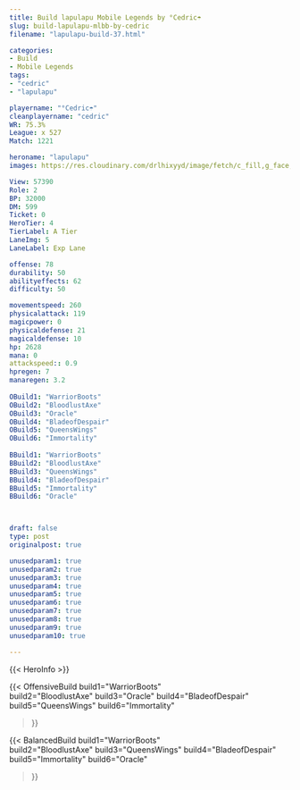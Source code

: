 ```yaml
---
title: Build lapulapu Mobile Legends by °Cedric☂
slug: build-lapulapu-mlbb-by-cedric
filename: "lapulapu-build-37.html"

categories: 
- Build 
- Mobile Legends
tags: 
- "cedric"
- "lapulapu"

playername: "°Cedric☂"
cleanplayername: "cedric"
WR: 75.3%
League: x 527
Match: 1221 

heroname: "lapulapu"
images: https://res.cloudinary.com/drlhixyyd/image/fetch/c_fill,g_face,f_auto/https://cdn2-build.mobagenie.my.id/p/images/banner/full/lapulapu.jpg

View: 57390 
Role: 2 
BP: 32000
DM: 599 
Ticket: 0 
HeroTier: 4 
TierLabel: A Tier 
LaneImg: 5
LaneLabel: Exp Lane

offense: 78 
durability: 50 
abilityeffects: 62 
difficulty: 50 

movementspeed: 260
physicalattack: 119
magicpower: 0
physicaldefense: 21
magicaldefense: 10
hp: 2628
mana: 0
attackspeed:: 0.9
hpregen: 7
manaregen: 3.2
 
OBuild1: "WarriorBoots"  
OBuild2: "BloodlustAxe" 
OBuild3: "Oracle" 
OBuild4: "BladeofDespair" 
OBuild5: "QueensWings" 
OBuild6: "Immortality" 
 
BBuild1: "WarriorBoots"  
BBuild2: "BloodlustAxe" 
BBuild3: "QueensWings" 
BBuild4: "BladeofDespair" 
BBuild5: "Immortality" 
BBuild6: "Oracle"



draft: false
type: post
originalpost: true

unusedparam1: true
unusedparam2: true
unusedparam3: true
unusedparam4: true
unusedparam5: true
unusedparam6: true
unusedparam7: true
unusedparam8: true
unusedparam9: true
unusedparam10: true

---
```


{{< HeroInfo >}} 

{{< OffensiveBuild 
build1="WarriorBoots"  
build2="BloodlustAxe" 
build3="Oracle" 
build4="BladeofDespair" 
build5="QueensWings" 
build6="Immortality" 
 >}} 

{{< BalancedBuild 
build1="WarriorBoots"  
build2="BloodlustAxe" 
build3="QueensWings" 
build4="BladeofDespair" 
build5="Immortality" 
build6="Oracle" 
 >}}

